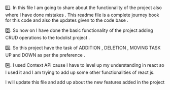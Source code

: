 1️⃣. In this file I am going to share about the functionality of the project also where I have done mistakes . This readme file is a complete journey book for this code and also the updates given to the code base .

2️⃣. So now on I have done the basic functionality of the project adding CRUD operations to the todolist project .

3️⃣. So this project have the task of ADDITION , DELETION , MOVING TASK UP and DOWN as per the preference .

4️⃣. I used Context API cause I have to level up my understanding in react so I used it and I am trying to add up some other functionalities of react js.

I will update this file and add up about the new features added in the project 
